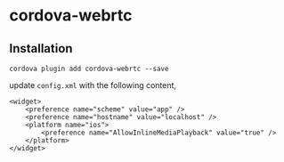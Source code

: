 # cordova-webrtc

## Installation

```
cordova plugin add cordova-webrtc --save
```

update `config.xml` with the following content,

```
<widget>
    <preference name="scheme" value="app" />
    <preference name="hostname" value="localhost" />
    <platform name="ios">
        <preference name="AllowInlineMediaPlayback" value="true" />
    </platform>
</widget>
```
